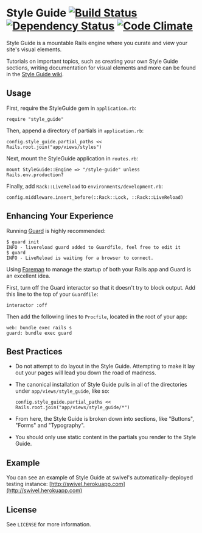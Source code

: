 Style Guide [![Build Status](https://secure.travis-ci.org/pivotalexperimental/style-guide.png?branch=master)](https://travis-ci.org/pivotalexperimental/style-guide) [![Dependency Status](https://gemnasium.com/pivotalexperimental/style-guide.png)](https://gemnasium.com/pivotalexperimental/style-guide) [![Code Climate](https://codeclimate.com/badge.png)](https://codeclimate.com/github/pivotalexperimental/style-guide)
===

Style Guide is a mountable Rails engine where you curate and view your site's visual elements.

Tutorials on important topics, such as creating your own Style Guide sections, writing documentation for visual elements  and more can be found in the [Style Guide wiki](https://github.com/pivotalexperimental/style-guide/wiki).

## Usage

First, require the StyleGuide gem in `application.rb`:

    require "style_guide"


Then, append a directory of partials in `application.rb`:

    config.style_guide.partial_paths << Rails.root.join("app/views/styles")


Next, mount the StyleGuide application in `routes.rb`:

    mount StyleGuide::Engine => "/style-guide" unless Rails.env.production?


Finally, add `Rack::LiveReload` to `environments/development.rb`:

    config.middleware.insert_before(::Rack::Lock, ::Rack::LiveReload)


## Enhancing Your Experience

Running [Guard](https://github.com/guard/guard) is highly recommended:

    $ guard init
    INFO - livereload guard added to Guardfile, feel free to edit it
    $ guard
    INFO - LiveReload is waiting for a browser to connect.

Using [Foreman](https://github.com/ddollar/foreman) to manage the startup of
both your Rails app and Guard is an excellent idea.

First, turn off the Guard interactor so that it doesn't try to block output.
Add this line to the top of your `Guardfile`:

    interactor :off

Then add the following lines to `Procfile`, located in the root of your app:

    web: bundle exec rails s
    guard: bundle exec guard


## Best Practices

* Do not attempt to do layout in the Style Guide.  Attempting to make it lay
  out your pages will lead you down the road of madness.

* The canonical installation of Style Guide pulls in all of the
  directories under `app/views/style_guide`, like so:

      config.style_guide.partial_paths << Rails.root.join("app/views/style_guide/*")

* From here, the Style Guide is broken down into sections,
  like "Buttons", "Forms" and "Typography".

* You should only use static content in the partials you render
  to the Style Guide.


## Example

You can see an example of Style Guide at swivel's automatically-deployed
testing instance: [http://swivel.herokuapp.com](http://swivel.herokuapp.com)


## License

See `LICENSE` for more information.

